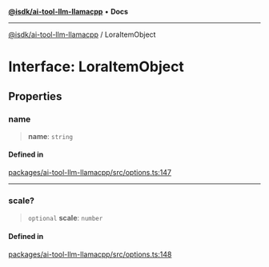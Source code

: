 [**@isdk/ai-tool-llm-llamacpp**](../README.md) • **Docs**

***

[@isdk/ai-tool-llm-llamacpp](../globals.md) / LoraItemObject

# Interface: LoraItemObject

## Properties

### name

> **name**: `string`

#### Defined in

[packages/ai-tool-llm-llamacpp/src/options.ts:147](https://github.com/isdk/ai-tool-llm-llamacpp.js/blob/8f51a4283b3e77570baf51d31337f2435a8d5fac/src/options.ts#L147)

***

### scale?

> `optional` **scale**: `number`

#### Defined in

[packages/ai-tool-llm-llamacpp/src/options.ts:148](https://github.com/isdk/ai-tool-llm-llamacpp.js/blob/8f51a4283b3e77570baf51d31337f2435a8d5fac/src/options.ts#L148)
